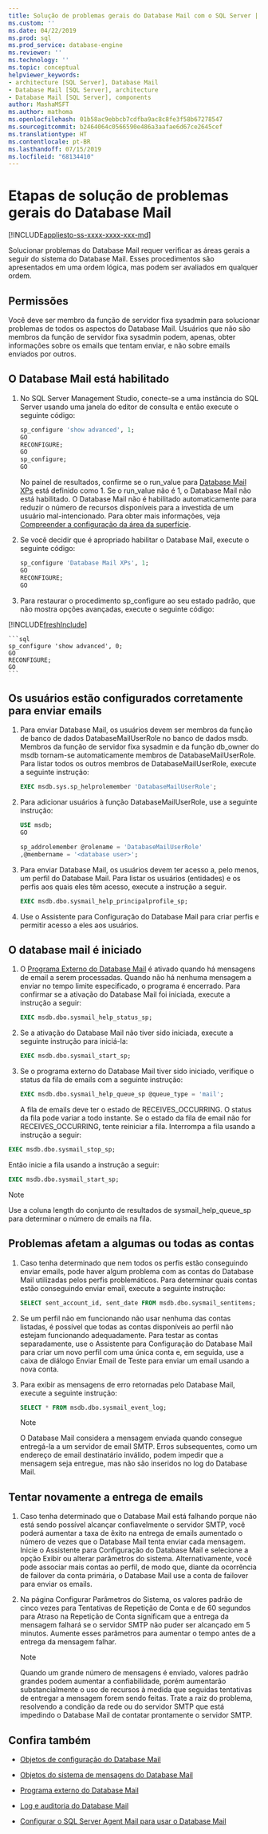 ```yaml
---
title: Solução de problemas gerais do Database Mail com o SQL Server | Microsoft Docs
ms.custom: ''
ms.date: 04/22/2019
ms.prod: sql
ms.prod_service: database-engine
ms.reviewer: ''
ms.technology: ''
ms.topic: conceptual
helpviewer_keywords:
- architecture [SQL Server], Database Mail
- Database Mail [SQL Server], architecture
- Database Mail [SQL Server], components
author: MashaMSFT
ms.author: mathoma
ms.openlocfilehash: 01b58ac9ebbcb7cdfba9ac8c8fe3f58b67278547
ms.sourcegitcommit: b2464064c0566590e486a3aafae6d67ce2645cef
ms.translationtype: HT
ms.contentlocale: pt-BR
ms.lasthandoff: 07/15/2019
ms.locfileid: "68134410"
---
```

# <a name="general-database-mail-troubleshooting-steps"></a>Etapas de solução de problemas gerais do Database Mail 
[!INCLUDE[appliesto-ss-xxxx-xxxx-xxx-md](../../includes/appliesto-ss-xxxx-xxxx-xxx-md.md)]

Solucionar problemas do Database Mail requer verificar as áreas gerais a seguir do sistema do Database Mail. Esses procedimentos são apresentados em uma ordem lógica, mas podem ser avaliados em qualquer ordem.

## <a name="permissions"></a>Permissões

Você deve ser membro da função de servidor fixa sysadmin para solucionar problemas de todos os aspectos do Database Mail. Usuários que não são membros da função de servidor fixa sysadmin podem, apenas, obter informações sobre os emails que tentam enviar, e não sobre emails enviados por outros.

## <a name="is-database-mail-enabled"></a>O Database Mail está habilitado

1. No SQL Server Management Studio, conecte-se a uma instância do SQL Server usando uma janela do editor de consulta e então execute o seguinte código:

    ```sql
    sp_configure 'show advanced', 1; 
    GO
    RECONFIGURE;
    GO
    sp_configure;
    GO
    ```

   No painel de resultados, confirme se o run_value para [Database Mail XPs](../../database-engine/configure-windows/database-mail-xps-server-configuration-option.md) está definido como 1.
   Se o run_value não é 1, o Database Mail não está habilitado. O Database Mail não é habilitado automaticamente para reduzir o número de recursos disponíveis para a investida de um usuário mal-intencionado. Para obter mais informações, veja [Compreender a configuração da área da superfície](../security/surface-area-configuration.md).

1. Se você decidir que é apropriado habilitar o Database Mail, execute o seguinte código:

    ```sql
    sp_configure 'Database Mail XPs', 1; 
    GO
    RECONFIGURE;
    GO
    ```

1. Para restaurar o procedimento sp_configure ao seu estado padrão, que não mostra opções avançadas, execute o seguinte código:

[!INCLUDE[freshInclude](../../includes/paragraph-content/fresh-note-steps-feedback.md)]

    ```sql 
    sp_configure 'show advanced', 0; 
    GO
    RECONFIGURE;
    GO
    ```

## <a name="are-users-properly-configured-to-send-mail"></a>Os usuários estão configurados corretamente para enviar emails

1. Para enviar Database Mail, os usuários devem ser membros da função de banco de dados DatabaseMailUserRole no banco de dados msdb. Membros da função de servidor fixa sysadmin e da função db_owner do msdb tornam-se automaticamente membros de DatabaseMailUserRole. Para listar todos os outros membros de DatabaseMailUserRole, execute a seguinte instrução:

    ```sql
    EXEC msdb.sys.sp_helprolemember 'DatabaseMailUserRole';
    ```

1. Para adicionar usuários à função DatabaseMailUserRole, use a seguinte instrução:

    ```sql
    USE msdb;
    GO
    
    sp_addrolemember @rolename = 'DatabaseMailUserRole'
    ,@membername = '<database user>';
    ```

1. Para enviar Database Mail, os usuários devem ter acesso a, pelo menos, um perfil do Database Mail. Para listar os usuários (entidades) e os perfis aos quais eles têm acesso, execute a instrução a seguir.

    ```sql
    EXEC msdb.dbo.sysmail_help_principalprofile_sp;
    ```

1. Use o Assistente para Configuração do Database Mail para criar perfis e permitir acesso a eles aos usuários.
 
## <a name="is-database-mail-started"></a>O database mail é iniciado

1. O [Programa Externo do Database Mail](database-mail-external-program.md) é ativado quando há mensagens de email a serem processadas. Quando não há nenhuma mensagem a enviar no tempo limite especificado, o programa é encerrado. Para confirmar se a ativação do Database Mail foi iniciada, execute a instrução a seguir:

    ```sql
    EXEC msdb.dbo.sysmail_help_status_sp;
    ```
1. Se a ativação do Database Mail não tiver sido iniciada, execute a seguinte instrução para iniciá-la:

    ```sql
    EXEC msdb.dbo.sysmail_start_sp;
    ```

1. Se o programa externo do Database Mail tiver sido iniciado, verifique o status da fila de emails com a seguinte instrução:

    ```sql
    EXEC msdb.dbo.sysmail_help_queue_sp @queue_type = 'mail';
    ```
  
   A fila de emails deve ter o estado de RECEIVES_OCCURRING. O status da fila pode variar a todo instante. Se o estado da fila de email não for RECEIVES_OCCURRING, tente reiniciar a fila. Interrompa a fila usando a instrução a seguir:
   
```sql
EXEC msdb.dbo.sysmail_stop_sp;
```

Então inicie a fila usando a instrução a seguir:

```sql
EXEC msdb.dbo.sysmail_start_sp;
```

  > [!NOTE]
  >  Use a coluna length do conjunto de resultados de sysmail_help_queue_sp para determinar o número de emails na fila.

## <a name="do-problems-affect-some-or-all-accounts"></a>Problemas afetam a algumas ou todas as contas

1. Caso tenha determinado que nem todos os perfis estão conseguindo enviar emails, pode haver algum problema com as contas do Database Mail utilizadas pelos perfis problemáticos. Para determinar quais contas estão conseguindo enviar email, execute a seguinte instrução:

    ```sql
    SELECT sent_account_id, sent_date FROM msdb.dbo.sysmail_sentitems;
    ```

1. Se um perfil não em funcionando não usar nenhuma das contas listadas, é possível que todas as contas disponíveis ao perfil não estejam funcionando adequadamente. Para testar as contas separadamente, use o Assistente para Configuração do Database Mail para criar um novo perfil com uma única conta e, em seguida, use a caixa de diálogo Enviar Email de Teste para enviar um email usando a nova conta. 
1. Para exibir as mensagens de erro retornadas pelo Database Mail, execute a seguinte instrução:

    ```sql
    SELECT * FROM msdb.dbo.sysmail_event_log;
    ```

   > [!NOTE]
   > O Database Mail considera a mensagem enviada quando consegue entregá-la a um servidor de email SMTP. Erros subsequentes, como um endereço de email destinatário inválido, podem impedir que a mensagem seja entregue, mas não são inseridos no log do Database Mail.

## <a name="retry-mail-delivery"></a>Tentar novamente a entrega de emails

1. Caso tenha determinado que o Database Mail está falhando porque não está sendo possível alcançar confiavelmente o servidor SMTP, você poderá aumentar a taxa de êxito na entrega de emails aumentado o número de vezes que o Database Mail tenta enviar cada mensagem. Inicie o Assistente para Configuração do Database Mail e selecione a opção Exibir ou alterar parâmetros do sistema. Alternativamente, você pode associar mais contas ao perfil, de modo que, diante da ocorrência de failover da conta primária, o Database Mail use a conta de failover para enviar os emails.
1. Na página Configurar Parâmetros do Sistema, os valores padrão de cinco vezes para Tentativas de Repetição de Conta e de 60 segundos para Atraso na Repetição de Conta significam que a entrega da mensagem falhará se o servidor SMTP não puder ser alcançado em 5 minutos. Aumente esses parâmetros para aumentar o tempo antes de a entrega da mensagem falhar.

    > [!NOTE]
    > Quando um grande número de mensagens é enviado, valores padrão grandes podem aumentar a confiabilidade, porém aumentarão substancialmente o uso de recursos à medida que seguidas tentativas de entregar a mensagem forem sendo feitas. Trate a raiz do problema, resolvendo a condição da rede ou do servidor SMTP que está impedindo o Database Mail de contatar prontamente o servidor SMTP.



##  <a name="RelatedContent"></a> Confira também
  
-   [Objetos de configuração do Database Mail](../../relational-databases/database-mail/database-mail-configuration-objects.md)  
  
-   [Objetos do sistema de mensagens do Database Mail](../../relational-databases/database-mail/database-mail-messaging-objects.md)  
  
-   [Programa externo do Database Mail](../../relational-databases/database-mail/database-mail-external-program.md)  
  
-   [Log e auditoria do Database Mail](../../relational-databases/database-mail/database-mail-log-and-audits.md)  
  
-   [Configurar o SQL Server Agent Mail para usar o Database Mail](../../relational-databases/database-mail/configure-sql-server-agent-mail-to-use-database-mail.md)  
  
  
  
